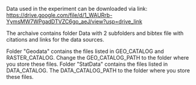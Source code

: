 Data used in the experiment can be downloaded via link:
https://drive.google.com/file/d/1_WAURrb-YymsMW7WPgadDTVZC6go_aeJ/view?usp=drive_link

The archaive contains folder Data with 2 subfolders and bibtex file with citations and links for the data sources.

Folder "Geodata" contains the files listed in GEO_CATALOG and RASTER_CATALOG. Change the GEO_CATALOG_PATH to the folder where you store these files.
Folder "StatData" contains the files listed in DATA_CATALOG. The DATA_CATALOG_PATH to the folder where you store these files.